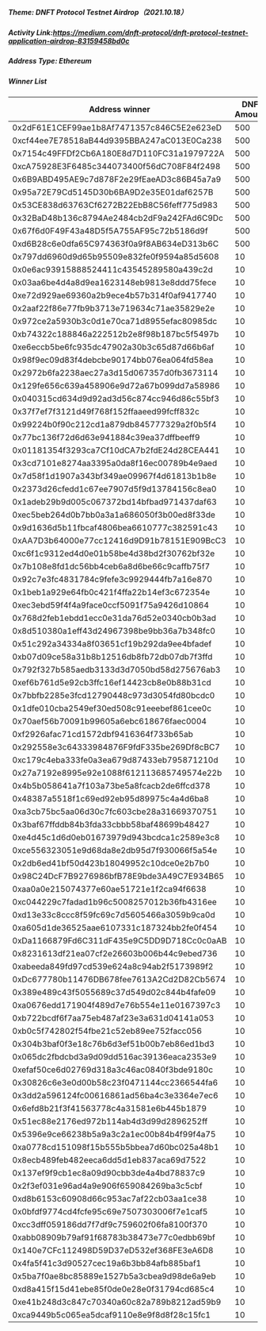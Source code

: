 ##### Theme: DNFT Protocol Testnet Airdrop（2021.10.18）

##### Activity Link:https://medium.com/dnft-protocol/dnft-protocol-testnet-application-airdrop-83159458bd0c

##### Address Type: Ethereum

##### Winner List

| Address winner                                   | DNF Amount |
| ------------------------------------------ | ---------- |
| 0x2dF61E1CEF99ae1b8Af7471357c846C5E2e623eD | 500        |
| 0xcf44ee7E78518aB44d9395BBA247aC013E0Ca238 | 500        |
| 0x7154c49FFDf2Cb6A180E8d7D110FC31a1979722A | 500        |
| 0xcA75928E3F6485c344073400f56dC708F84f2498 | 500        |
| 0x6B9ABD495AE9c7d878F2e29fEaeAD3c86B45a7a9 | 500        |
| 0x95a72E79Cd5145D30b6BA9D2e35E01daf6257B   | 500        |
| 0x53CE838d63763Cf6272B22EbB8C56feff775d983 | 500        |
| 0x32BaD48b136c8794Ae2484cb2dF9a242FAd6C9Dc | 500        |
| 0x67f6d0F49F43a48D5f5A755AF95c72b5186d9f   | 500        |
| 0xd6B28c6e0dfa65C974363f0a9f8AB634eD313b6C | 500        |
| 0x797dd6960d9d65b95509e832fe0f9594a85d5608 | 10         |
| 0x0e6ac93915888524411c43545289580a439c2d   | 10         |
| 0x03aa6be4d4a8d9ea1623148eb9813e8ddd75fece | 10         |
| 0xe72d929ae69360a2b9ece4b57b314f0af9417740 | 10         |
| 0x2aaf22f86e77fb9b3713e719634c71ae35829e2e | 10         |
| 0x972ce2a5930b3c0d1e70ca71d8955efac80985dc | 10         |
| 0xb74322c188846a222512b2e8f98b187bc5f5497b | 10         |
| 0xe6eccb5be6fc935dc47902a30b3c65d87d66b6af | 10         |
| 0x98f9ec09d83f4debcbe90174bb076ea064fd58ea | 10         |
| 0x2972b6fa2238aec27a3d15d067357d0fb3673114 | 10         |
| 0x129fe656c639a458906e9d72a67b099dd7a58986 | 10         |
| 0x040315cd634d9d92ad3d56c874cc946d86c55bf3 | 10         |
| 0x37f7ef7f3121d49f768f152ffaaeed99fcff832c | 10         |
| 0x99224b0f90c212cd1a879db845777329a2f0b5f4 | 10         |
| 0x77bc136f72d6d63e941884c39ea37dffbeeff9   | 10         |
| 0x01181354f3293ca7Cf10dCA7b2fdE24d28CEA441 | 10         |
| 0x3cd7101e8274aa3395a0da8f16ec00789b4e9aed | 10         |
| 0x7d58f1d1907a343bf349ae09967f4d61813b1b8e | 10         |
| 0x2373d26cfedd1c67ee7907d5f9d13784156c8ea0 | 10         |
| 0x1adeb29b9d005c067372bd14bfbad971437daf63 | 10         |
| 0xec5beb264d0b7bb0a3a1a686050f3b00ed8f33de | 10         |
| 0x9d1636d5b11fbcaf4806bea6610777c382591c43 | 10         |
| 0xAA7D3b64000e77cc12416d9D91b78151E909BcC3 | 10         |
| 0xc6f1c9312ed4d0e01b58be4d38bd2f30762bf32e | 10         |
| 0x7b108e8fd1dc56bb4ceb6a8d6be66c9caffb75f7 | 10         |
| 0x92c7e3fc4831784c9fefe3c9929444fb7a16e870 | 10         |
| 0x1beb1a929e64fb0c421f4ffa22b14ef3c672354e | 10         |
| 0xec3ebd59f4f4a9face0ccf5091f75a9426d10864 | 10         |
| 0x768d2feb1ebdd1ecc0e31da76d52e0340cb0b3ad | 10         |
| 0x8d510380a1eff43d24967398be9bb36a7b348fc0 | 10         |
| 0x51c292a34334a8f03651cf19b292da9ee4bfadef | 10         |
| 0xb07d09ce58a31b8b12516db8fb72db07db7f3ffd | 10         |
| 0x792f327b585aedb3133d3d7050bd58d275676ab3 | 10         |
| 0xef6b761d5e92cb3ffc16ef14423cb8e0b88b31cd | 10         |
| 0x7bbfb2285e3fcd12790448c973d3054fd80bcdc0 | 10         |
| 0x1dfe010cba2549ef30ed508c91eeebef861cee0c | 10         |
| 0x70aef56b70091b99605a6ebc618676faec0004   | 10         |
| 0xf2926afac71cd1572dbf9416364f733b65ab     | 10         |
| 0x292558e3c64333984876F9fdF335be269Df8cBC7 | 10         |
| 0xc179c4eba333fe0a3ea679d87433eb795871210d | 10         |
| 0x27a7192e8995e92e1088f612113685749574e22b | 10         |
| 0x4b5b058641a7f103a73be5a8fcacb2de6ffcd378 | 10         |
| 0x48387a5518f1c69ed92eb95d89975c4a4d6ba8   | 10         |
| 0xa3cb75bc5aa06d30c7fc603cbe28a31669370751 | 10         |
| 0x3baf67ffddb84b3fda33cbbb58baf48699b48427 | 10         |
| 0xe4d45c1d6d0eb01673979d943bcdca1c2589e3c8 | 10         |
| 0xce556323051e9d68da8e2db95d7f930066f5a54e | 10         |
| 0x2db6ed41bf50d423b18049952c10dce0e2b7b0   | 10         |
| 0x98C24DcF7B9276986bfB78E9bde3A49C7E934B65 | 10         |
| 0xaa0a0e215074377e60ae51721e1f2ca94f6638   | 10         |
| 0xc044229c7fadad1b96c5008257012b36fb4316ee | 10         |
| 0xd13e33c8ccc8f59fc69c7d5605466a3059b9ca0d | 10         |
| 0xa605d1de36525aae6107331c187324bb2fe0f454 | 10         |
| 0xDa1166879Fd6C311dF435e9C5DD9D718Cc0c0aAB | 10         |
| 0x8231613df21ea07cf2e26603b006b44c9ebed736 | 10         |
| 0xabeeda849fd97cd539e624a8c94ab2f5173989f2 | 10         |
| 0xDc677780b11476DB678fee7613A2Cd2D82Cb5674 | 10         |
| 0x389e489c43f5055689c37d549d02c844b4fafe09 | 10         |
| 0xa0676edd171904f489d7e76b554e11e0167397c3 | 10         |
| 0xb722bcdf6f7aa75eb487af23e3a631d04141a053 | 10         |
| 0xb0c5f742802f54fbe21c52eb89ee752facc056   | 10         |
| 0x304b3baf0f3e18c76b6d3ef51b00b7eb86ed1bd3 | 10         |
| 0x065dc2fbdcbd3a9d09dd516ac39136eaca2353e9 | 10         |
| 0xefaf50ce6d02769d318a3c46ac0840f3bde9180c | 10         |
| 0x30826c6e3e0d00b58c23f0471144cc2366544fa6 | 10         |
| 0x3dd2a596124fc00616861ad56ba4c3e3364e7ec6 | 10         |
| 0x6efd8b21f3f41563778c4a31581e6b445b1879   | 10         |
| 0x51ec88e2176ed972b114ab4d3d99d2896252ff   | 10         |
| 0x5396e9ce66238b5a9a3c2a1ec00b84b4f99f4a75 | 10         |
| 0xa0778cd151098f15b555b5bbea7d60bc025a48b1 | 10         |
| 0x8ecb489feb482eeca6dd5d1eb837aca69d7522   | 10         |
| 0x137ef9f9cb1ec8a09d90cbb3de4a4bd78837c9   | 10         |
| 0x2f3ef031e96ad4a9e906f659084269ba3c5cbf   | 10         |
| 0xd8b6153c60908d66c953ac7af22cb03aa1ce38   | 10         |
| 0x0bfdf9774cd4fcfe95c69e7507303006f7e1caf5 | 10         |
| 0xcc3dff059186dd7f7df9c759602f06fa8100f370 | 10         |
| 0xabb08909b79af91f68783b38473e77c0edbb69bf | 10         |
| 0x140e7CFc112498D59D37eD532ef368FE3eA6D8   | 10         |
| 0x4fa5f41c3d90527cec19a6b3bb84afb885baf1   | 10         |
| 0x5ba7f0ae8bc85889e1527b5a3cbea9d98de6a9eb | 10         |
| 0xd8a415f15d41ebe85f0de0e28e0f31794cd685c4 | 10         |
| 0xe41b248d3c847c70340a60c82a789b8212ad59b9 | 10         |
| 0xca9449b5c065ea5dcaf9110e8e9f8d8f28c15fc1 | 10         |

